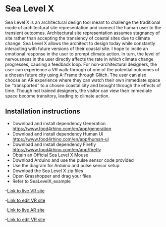 # Sea Level X

Sea Level X is an architectural design tool meant to challenge the traditional mode of architectural site representation and connect the human user to the transient outcomes. Architectural site representation assumes stagnancy of site rather than accepting the transiency of coastal sites due to climate change. Sea Level X allows the architect to design today while constantly interacting with future versions of their coastal site. I hope to incite an emotional response in the user to prompt climate action. In turn, the level of nervousness in the user directly affects the rate in which climate change progresses, causing a feedback loop. 
For non-architectural designers, the user can experience a VR walk-through of one of the potential outcomes of a chosen future city using A-Frame through Glitch. The user can also choose an AR experience where they can watch their own immediate space be “transported” to a chosen coastal city and brought through the effects of time. Though not trained designers, the visitor can view their immediate space become transitory, leading to climate action.



## Installation instructions

- Download and install dependency Generation https://www.food4rhino.com/en/app/generation
- Download and install dependency Human UI https://www.food4rhino.com/en/app/human-ui
- Download and install dependency Firefly https://www.food4rhino.com/en/app/firefly
- Obtain an Official Sea Level X Mouse
- Download Arduino and use the pulse sensor code provided
- Use the diagram for Arduino and pulse sensor setup
- Download the Sea Level X zip files
- Open Grasshopper and drag your files
- Refer to SeaLevelX_example


-[Link to live VR site](https://sea-level-x-vr.glitch.me/)

-[Link to edit VR site](https://glitch.com/edit/#!/sea-level-x-vr)

-[Link to live AR site](https://sea-level-x-2040.glitch.me)

-[Link to edit VR site](https://glitch.com/edit/#!/sea-level-x-2040)
